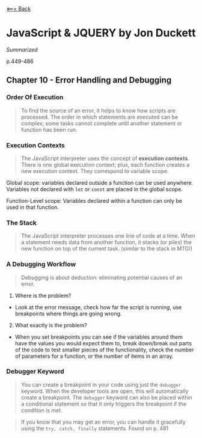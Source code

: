 [<=== Back](README.md)

# JavaScript & JQUERY by Jon Duckett
*Summarized*

p.449-486

## Chapter 10 - Error Handling and Debugging

### Order Of Execution

> To find the source of an error, it helps to know how scripts are processed. The order in which statements are executed can be complex; some tasks cannot complete until another statement or function has been run.

### Execution Contexts

> The JavaScript interpreter uses the concept of **execution contexts**. There is one global execution context; plus, each function creates a new execution context. They correspond to variable scope.

Global scope: variables declared outside a function can be used anywhere. Variables not declared with `let` or `const` are placed in the global scope.

Function-Level scope: Variables declared within a function can only be used in that function.

### The Stack

> The JavaScript interpreter processes one line of code at a time. When a statement needs data from another function, it stacks (or piles) the new function on top of the current task. (similar to the stack in MTG!)

### A Debugging Workflow

> Debugging is about deduction: eliminating potential causes of an error. 

1. Where is the problem?
- Look at the error message, check how far the script is running, use breakpoints where things are going wrong.
2. What exactly is the problem?
- When you set breakpoints you can see if the variables around them have the values you would expect them to, break down/break out parts of the code to test smaller pieces of the functionality, check the number of parameters for a function, or the number of items in an array.

### Debugger Keyword

> You can create a breakpoint in your code using just the `debugger` keyword. When the developer tools are open, this will automatically create a breakpoint. The `debugger` keyword can also be placed within a conditional statement so that it only triggers the breakpoint if the condition is met.


> If you know that you may get an error, you can handle it gracefully using the `try, catch, finally` statements. Found on p. 481
